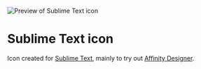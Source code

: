 ![Preview of Sublime Text icon](https://github.com/iiroj/public/blob/master/Sublime%20Text%20icon/Sublime%20Text.iconset/icon_512x512@2x.png?raw=true)

# Sublime Text icon

Icon created for [Sublime Text](https://www.sublimetext.com), mainly to try out [Affinity Designer](https://affinity.serif.com/en-us/designer/).
